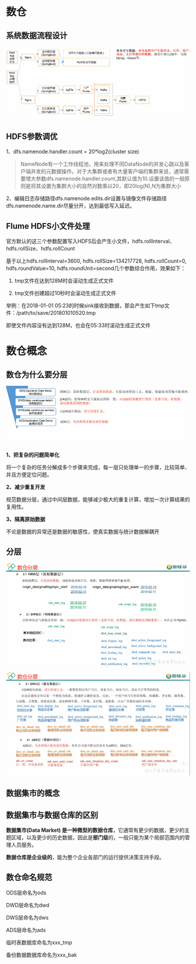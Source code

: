 # 数仓

## 系统数据流程设计

![image-20200316215652461](assets/image-20200316215652461.png)

## HDFS参数调优

1、dfs.namenode.handler.count = 20*log2(cluster size)

> NameNode有一个工作线程池，用来处理不同DataNode的并发心跳以及客户端并发的元数据操作。对于大集群或者有大量客户端的集群来说，通常需要增大参数dfs.namenode.handler.count,其默认值为10.设置该值的一般原则是将其设置为集群大小的自然对数乘以20，即20log(N),N为集群大小

2、编辑日志存储路径dfs.namenode.edits.dir设置与镜像文件存储路径dfs.namenode.name.dir尽量分开，达到最低写入延迟。

## Flume HDFS小文件处理

官方默认的这三个参数配置写入HDFS后会产生小文件，hdfs.rollInterval、hdfs.rollSize、hdfs.rollCount  

基于以上hdfs.rollInterval=3600, hdfs.rollSize=134217728, hdfs.rollCount=0, hdfs.roundValue=10, hdfs.roundUnit=second几个参数综合作用，效果如下：  

1. tmp文件在达到128M时会滚动生成正式文件

2. tmp文件创建超过10秒时会滚动生成正式文件

举例：在2018-01-01 05:23的时候sink接收到数据，那会产生如下tmp文件：/path/to/save/201801010520.tmp

即使文件内容没有达到128M，也会在05:33时滚动生成正式文件  

# 数仓概念

## 数仓为什么要分层

![image-20200318171044316](assets/image-20200318171044316.png)  

**1、把复杂的问题简单化**  

将一个复杂的任务分解成多个步骤来完成，每一层只处理单一的步骤，比较简单、并且方便定位问题。  

**2、减少重复开发**  

规范数据分层，通过中间层数据，能够减少极大的重复计算，增加一次计算结果的复用性。  

**3、隔离原始数据**  

不论是数据的异常还是数据的敏感性，使真实数据与统计数据解耦开  

## 分层

![image-20200318195624096](assets/image-20200318195624096.png)  

![image-20200318200409281](assets/image-20200318200409281.png)

## 数据集市的概念

## 数据集市与数据仓库的区别

**数据集市(Data Market) 是一种微型的数据仓库**，它通常有更少的数据，更少的主题区域，以及更少的历史数据，因此是**部门级**的，一般只能为某个局部范围内的管理人员服务。  

**数据仓库是企业级的**，能为整个企业各部门的运行提供决策支持手段。  

## 数仓命名规范

ODS层命名为ods  

DWD层命名为dwd  

DWS层命名为dws  

ADS层命名为ads  

临时表数据库命名为xxx_tmp  

备份数据数据库命名为xxx_bak  

